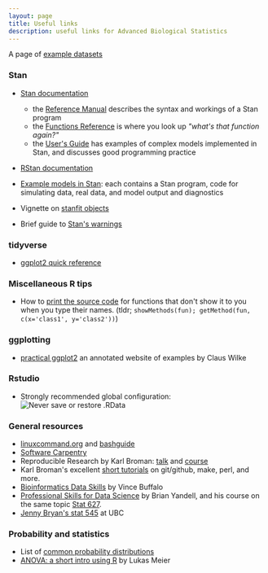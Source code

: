 ```yaml
---
layout: page
title: Useful links
description: useful links for Advanced Biological Statistics
---
```


A page of [example datasets](datasets.html)

### Stan

* [Stan documentation](https://mc-stan.org/users/documentation/) 
    - the [Reference Manual](https://mc-stan.org/docs/2_18/reference-manual/index.html)
        describes the syntax and workings of a Stan program
    - the [Functions Reference](https://mc-stan.org/docs/2_18/functions-reference/index.html)
        is where you look up *"what's that function again?"*
    - the [User's Guide](https://mc-stan.org/docs/2_18/stan-users-guide/index.html) has examples
        of complex models implemented in Stan, and discusses good programming practice

* [RStan documentation](https://mc-stan.org/users/interfaces/rstan.html) 
* [Example models in Stan](https://github.com/stan-dev/example-models): 
    each contains a Stan program, code for simulating data, real data, and model output and diagnostics
* Vignette on [stanfit objects](https://cran.r-project.org/web/packages/rstan/vignettes/stanfit-objects.html)
* Brief guide to [Stan's warnings](http://mc-stan.org/misc/warnings)

### tidyverse

* [ggplot2 quick reference](http://ggplot2.tidyverse.org/reference/)


### Miscellaneous R tips

* How to [print the source code](https://stackoverflow.com/questions/19226816/how-can-i-view-the-source-code-for-a-function/19226817#19226817) 
    for functions that don't show it to you when you type their names. (tldr; `showMethods(fun); getMethod(fun, c(x='class1', y='class2'))`)

### ggplotting

* [practical ggplot2](https://wilkelab.org/practicalgg/) an annotated website of examples by Claus Wilke

### Rstudio

* Strongly recommended global configuration: 
![Never save or restore .RData](rstudio_config_1.png)

### General resources

- [linuxcommand.org](http://linuxcommand.org/) and [bashguide](http://mywiki.wooledge.org/BashGuide)
- [Software Carpentry](http://software-carpentry.org/lessons/)
- Reproducible Research by Karl Broman:
  [talk](https://github.com/kbroman/Talk_ReproRes) and
  [course](http://kbroman.org/Tools4RR)
- Karl Broman's excellent [short tutorials](http://kbroman.org/pages/tutorials.html) on
  git/github, make, perl, and more.
- [Bioinformatics Data Skills](http://shop.oreilly.com/product/0636920030157.do) by Vince Buffalo
- [Professional Skills for Data Science](http://www.stat.wisc.edu/network-skills) by Brian Yandell,
  and his course on the same topic
  [Stat 627](https://github.com/datascience-uwmadison/stat627).
- [Jenny Bryan's stat 545](http://stat545-ubc.github.io/) at UBC

### Probability and statistics

- List of [common probability distributions](https://en.wikipedia.org/wiki/Probability_distribution#Common_probability_distributions)
- [ANOVA: a short intro using R](https://stat.ethz.ch/~meier/teaching/anova/) by Lukas Meier


